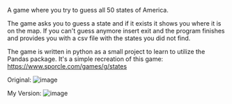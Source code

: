A game where you try to guess all 50 states of America.

The game asks you to guess a state and if it exists it shows you where it is on the map.
If you can't guess anymore insert exit and the program finishes and provides you with a csv file with the states you did not find.

The game is written in python as a small project to learn to utilize the Pandas package.
It's a simple recreation of this game: https://www.sporcle.com/games/g/states

Original:
![image](https://github.com/user-attachments/assets/0d9c62cf-187d-4a60-8c54-b80234dadd46)

My Version:
![image](https://github.com/user-attachments/assets/0b84d754-eb85-4c69-acfe-54155f67b2fc)


